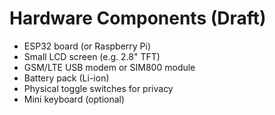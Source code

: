 # Hardware Components (Draft)

- ESP32 board (or Raspberry Pi)
- Small LCD screen (e.g. 2.8" TFT)
- GSM/LTE USB modem or SIM800 module
- Battery pack (Li-ion)
- Physical toggle switches for privacy
- Mini keyboard (optional)

